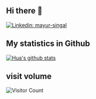 ## Hi there 👋

<!--
**ulixius9/ulixius9** is a ✨ _special_ ✨ repository because its `README.md` (this file) appears on your GitHub profile.

Here are some ideas to get you started:

- 🔭 I’m currently working on ...
- 🌱 I’m currently learning ...
- 👯 I’m looking to collaborate on ...
- 🤔 I’m looking for help with ...
- 💬 Ask me about ...
- 📫 How to reach me: ...
- 😄 Pronouns: ...
- ⚡ Fun fact: ...
-->


[![Linkedin: mayur-singal](https://img.shields.io/badge/-mayur-blue?style=flat-square&logo=Linkedin&logoColor=white&link=https://www.linkedin.com/in/mayur-singal-477a76141/)](https://www.linkedin.com/in/mayur-singal-477a76141/)


## My statistics in Github
[![Hua's github stats](https://github-readme-stats.vercel.app/api?username=ulixius9&show_icons=true&theme=blue-green&count_private=true)](https://github.com/ulixius9/github-readme-stats)


## visit volume
![Visitor Count](https://profile-counter.glitch.me/ulixius9/count.svg)
